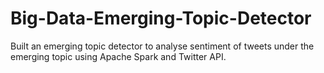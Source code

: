 # Big-Data-Emerging-Topic-Detector
Built an emerging topic detector to analyse sentiment of tweets under the emerging topic using Apache Spark and Twitter API.
